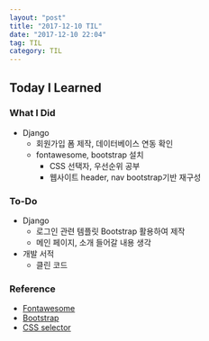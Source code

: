 ```yaml
---
layout: "post"
title: "2017-12-10 TIL"
date: "2017-12-10 22:04"
tag: TIL
category: TIL
---
```



## Today I Learned

### What I Did
* Django
  - 회원가입 폼 제작, 데이터베이스 연동 확인
  - fontawesome, bootstrap 설치
    - CSS 선택자, 우선순위 공부
    - 웹사이트 header, nav bootstrap기반 재구성

### To-Do
* Django
  - 로그인 관련 템플릿 Bootstrap 활용하여 제작
  - 메인 페이지, 소개 들어갈 내용 생각
* 개발 서적
  - 클린 코드

### Reference
* [Fontawesome](http://fontawesome.io/
)
* [Bootstrap](http://bootstrapk.com/)
* [CSS selector](https://code.tutsplus.com/ko/tutorials/the-30-css-selectors-you-must-memorize--net-16048)
